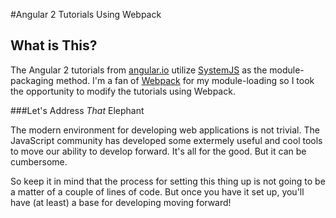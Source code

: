 #Angular 2 Tutorials Using Webpack

## What is This?
The Angular 2 tutorials from [angular.io](https://angular.io/) utilize
[SystemJS](https://github.com/systemjs/systemjs) as the module-packaging method. I'm
a fan of [Webpack](https://webpack.github.io/) for my module-loading so I took the
opportunity to modify the tutorials using Webpack.

###Let's Address _That_ Elephant

The modern environment for developing web applications is not trivial. The JavaScript
community has developed some extermely useful and cool tools to move our ability to
develop forward. It's all for the good. But it can be cumbersome.

So keep it in mind that the process for setting this thing up is not going to be a
matter of a couple of lines of code. But once you have it set up, you'll have (at
least) a base for developing moving forward!